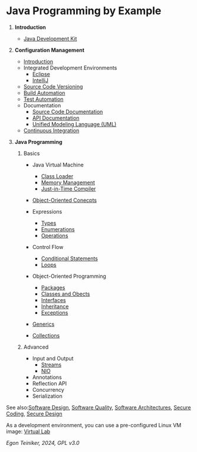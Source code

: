 # Java Programming by Example

1. **Introduction**
    * [Java Development Kit](introduction/Java.md)

2. **Configuration Management**
    * [Introduction](configuration-management/introduction/README.md)
    * Integrated Development Environments
        * [Eclipse](configuration-management/ide/Eclipse.md)
        * [IntelliJ](configuration-management/ide/IntelliJ.md)
    * [Source Code Versioning](configuration-management/versioning/)
    * [Build Automation](configuration-management/building/)
    * [Test Automation](configuration-management/testing/)
    * Documentation
        * [Source Code Documentation](configuration-management/documentation/source-code-doc/README.md)
        * [API Documentation](configuration-management/documentation/api-doc/README.md)
        * [Unified Modeling Language (UML)](configuration-management/documentation/uml/)
    * [Continuous Integration](configuration-management/continuous-integration/README.md)

3. **Java Programming** 

    1. Basics
        * Java Virtual Machine
            * [Class Loader](java-basics/jvm/classloader/)
            * [Memory Management](java-basics/jvm/memory/)
            * [Just-in-Time Compiler](java-basics/jvm/jit/)

        * [Object-Oriented Conecpts](java-basics/oop/oop-concepts/)

        * Expressions 
            * [Types](java-basics/types+operators/types/)
            * [Enumerations](java-basics/types+operators/enumerations/)
            * [Operations](java-basics/types+operators/operators/)

        * Control Flow
            * [Conditional Statements](java-basics/control-flow/conditional-statements/)
            * [Loops](java-basics/control-flow/loops/)

        * Object-Oriented Programming     
            * [Packages](java-basics/oop/packages/)
            * [Classes and Obects](java-basics/oop/classes+objects/)
            * [Interfaces](java-basics/oop/interfaces/)
            * [Inheritance](java-basics/oop/inheritance/)
            * [Exceptions](java-basics/oop/exceptions/)

        * [Generics](java-basics/generics) 

        * [Collections](java-basics/collections)

    2. Advanced
        * Input and Output 
            * [Streams](java-advanced/io/streams/)
            * [NIO](java-advanced/io/nio/) 
        * Annotations
        * Reflection API
        * Concurrency
        * Serialization

See also:[Software Design](https://github.com/teiniker/teiniker-lectures-softwaredesign), [Software Quality](https://github.com/teiniker/teiniker-lectures-softwaredesign), 
[Software Architectures](https://github.com/teiniker/teiniker-lectures-softwarearchitectures), [Secure Coding](https://github.com/teiniker/teiniker-lectures-securecoding), 
[Secure Design](https://github.com/teiniker/teiniker-lectures-securedesign)

As a development environment, you can use a pre-configured Linux VM image:
[Virtual Lab](https://drive.google.com/drive/folders/1AzsF4Mvh1HJ8k6OW5W5hQ5CF0HdqA51l)

*Egon Teiniker, 2024, GPL v3.0*
